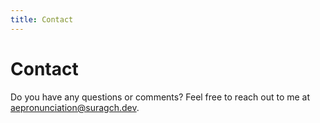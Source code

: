 ```yaml
---
title: Contact
---
```


# Contact

Do you have any questions or comments? Feel free to reach out to me at aepronunciation@suragch.dev.